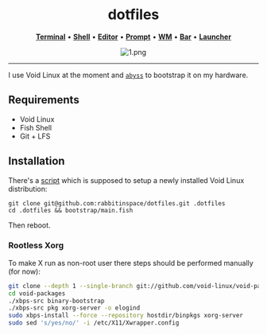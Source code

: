 <div align="center">

# dotfiles

[**Terminal**](https://sw.kovidgoyal.net/kitty/) • [**Shell**](https://fishshell.com/) • [**Editor**](https://github.com/hlissner/doom-emacs) • [**Prompt**](https://github.com/rafaelrinaldi/pure) • [**WM**](https://github.com/baskerville/bspwm) • [**Bar**](https://github.com/polybar/polybar) • [**Launcher**](https://github.com/davatorium/rofi)

![1.png](screenshots/1.png)

</div>

---

I use Void Linux at the moment and [`abyss`](https://github.com/rabbitinspace/abyss) to bootstrap it on my hardware.

## Requirements

- Void Linux
- Fish Shell
- Git + LFS

## Installation

There's a [script](bootstrap/main.fish) which is supposed to setup a newly installed Void Linux distribution:

```fish
git clone git@github.com:rabbitinspace/dotfiles.git .dotfiles
cd .dotfiles && bootstrap/main.fish
```

Then reboot.

### Rootless Xorg

To make X run as non-root user there steps should be performed manually (for now):

```bash
git clone --depth 1 --single-branch git://github.com/void-linux/void-packages.git
cd void-packages
./xbps-src binary-bootstrap
./xbps-src pkg xorg-server -o elogind
sudo xbps-install --force --repository hostdir/binpkgs xorg-server
sudo sed 's/yes/no/' -i /etc/X11/Xwrapper.config
```
